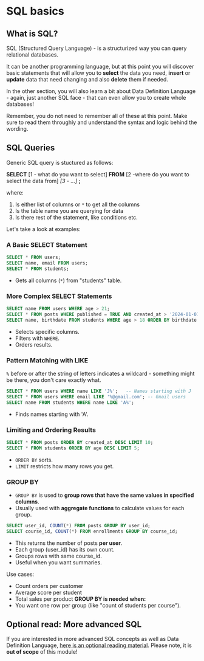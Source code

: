 # SQL basics

## What is SQL?

SQL (Structured Query Language) - is a structurized way you can query relational databases.

It can be another programming language, but at this point you will discover basic statements that will allow you to **select** the data you need, **insert** or **update** data that need changing and also **delete** them if needed.

In the other section, you will also learn a bit about Data Definition Language - again, just another SQL face - that can even allow you to create whole databases!

Remember, you do not need to remember all of these at this point. Make sure to read them throughly and understand the syntax and logic behind the wording.

## SQL Queries

Generic SQL query is stuctured as follows:

**SELECT** [1 - what do you want to select] **FROM** [2 -where do you want to select the data from] _[3 - ...]_ **;**

where:

1. Is either list of columns or `*` to get all the columns
2. Is the table name you are querying for data
3. Is there rest of the statement, like conditions etc.

Let's take a look at examples:

### A Basic SELECT Statement

```sql
SELECT * FROM users;
SELECT name, email FROM users;
SELECT * FROM students;
```

- Gets all columns (`*`) from "students" table.

### More Complex SELECT Statements

```sql
SELECT name FROM users WHERE age > 21;
SELECT * FROM posts WHERE published = TRUE AND created_at > '2024-01-01';
SELECT name, birthdate FROM students WHERE age > 18 ORDER BY birthdate DESC;
```

- Selects specific columns.
- Filters with `WHERE`.
- Orders results.

### Pattern Matching with LIKE

`%` before or after the string of letters indicates a wildcard - something might be there, you don't care exactly what.

```sql
SELECT * FROM users WHERE name LIKE 'J%';   -- Names starting with J
SELECT * FROM users WHERE email LIKE '%@gmail.com'; -- Gmail users
SELECT name FROM students WHERE name LIKE 'A%';
```

- Finds names starting with 'A'.

### Limiting and Ordering Results

```sql
SELECT * FROM posts ORDER BY created_at DESC LIMIT 10;
SELECT * FROM students ORDER BY age DESC LIMIT 5;
```

- `ORDER BY` sorts.
- `LIMIT` restricts how many rows you get.

### GROUP BY

- `GROUP BY` is used to **group rows that have the same values in specified columns**.
- Usually used with **aggregate functions** to calculate values for each group.

```sql
SELECT user_id, COUNT(*) FROM posts GROUP BY user_id;
SELECT course_id, COUNT(*) FROM enrollments GROUP BY course_id;
```

- This returns the number of posts **per user**.
- Each group (user_id) has its own count.
- Groups rows with same course_id.
- Useful when you want summaries.

Use cases:

- Count orders per customer
- Average score per student
- Total sales per product
  **GROUP BY is needed when:**
- You want one row per group (like "count of students per course").

## Optional read: More advanced SQL

If you are interested in more advanced SQL concepts as well as Data Definition Language, [here is an optional reading material](./optional--sql.md). Please note, it is **out of scope** of this module!